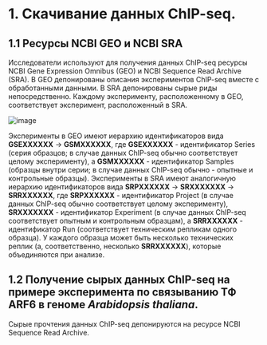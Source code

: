 # 1. Скачивание данных ChIP-seq.

## 1.1 Ресурсы NCBI GEO и NCBI SRA

Исследователи используют для получения данных ChIP-seq ресурсы NCBI Gene Expression Omnibus (GEO) и NCBI Sequence Read Archive (SRA). В GEO депонированы описания экспериментов ChIP-seq вместе с обработанными данными. В SRA депонированы сырые риды непосредственно. Каждому эксперименту, расположенному в GEO, соответствует эксперимент, расположенный в SRA. 

![image](https://user-images.githubusercontent.com/83860672/165027139-2438de62-a2bc-47c2-a24d-563ebfbec4e2.png)


Эксперименты в GEO имеют иерархию идентификаторов вида **GSEXXXXXX** → **GSMXXXXXX**, где **GSEXXXXXX** - идентификатор Series (серия образцов; в случае данных ChIP-seq обычно соответствует целому эксперименту), а **GSMXXXXXX** - идентификатор Samples (образцы внутри серии; в случае данных ChIP-seq обычно - опытные и контрольные образцы). Эксперименты в SRA имеют аналогичную иерархию идентификаторов вида **SRPXXXXXX** → **SRXXXXXXX** → **SRRXXXXXX**, где **SRPXXXXXX** - идентификатор Project (в случае данных ChIP-seq обычно соответствует целому эксперименту), **SRXXXXXXX** - идентификатор Experiment (в случае данных ChIP-seq соответствует опытным и контрольным образцам), а **SRRXXXXXX** - идентификатор Run (соответствует техническим репликам одного образца). У каждого образца может быть несколько технических реплик (а, соответственно, несколько **SRRXXXXXX**), которые объединяются при анализе.

## 1.2 Получение сырых данных ChIP-seq на примере эксперимента по связыванию ТФ ARF6 в геноме *Arabidopsis thaliana*.




Сырые прочтения данных ChIP-seq депонируются на ресурсе NCBI Sequence Read Archive.
